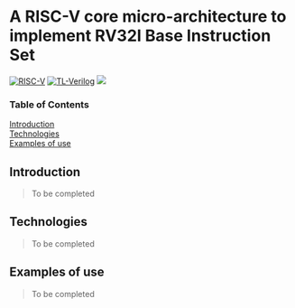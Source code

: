 # A RISC-V core micro-architecture to implement RV32I Base Instruction Set

[![](https://img.shields.io/badge/-RISC--V-red "RISC-V")](https://riscv.org/) [![](https://img.shields.io/badge/-TL--Verilog-blue "TL-Verilog")](https://tl-x.org/) [![](https://img.shields.io/badge/-Makerchip-yellowgreen)](http://makerchip.com/)
### Table of Contents  
[Introduction](#headers)  
[Technologies](#technologies)  
[Examples of use](#examples)


## Introduction
> To be completed
## Technologies
> To be completed
## Examples of use
> To be completed

